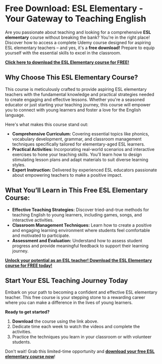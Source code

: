 # Free Download: ESL Elementary - Your Gateway to Teaching English

Are you passionate about teaching and looking for a comprehensive **ESL elementary** course without breaking the bank? You're in the right place! Discover how to access a complete Udemy course designed for aspiring ESL elementary teachers – and yes, it's a **free download!** Prepare to equip yourself with the essential skills to excel in the classroom.

[**Click here to download the ESL Elementary course for FREE!**](https://udemywork.com/esl-elementary)

## Why Choose This ESL Elementary Course?

This course is meticulously crafted to provide aspiring ESL elementary teachers with the fundamental knowledge and practical strategies needed to create engaging and effective lessons. Whether you're a seasoned educator or just starting your teaching journey, this course will empower you to connect with young learners and foster a love for the English language.

Here's what makes this course stand out:

*   **Comprehensive Curriculum:** Covering essential topics like phonics, vocabulary development, grammar, and classroom management techniques specifically tailored for elementary-aged ESL learners.
*   **Practical Activities:** Incorporating real-world scenarios and interactive exercises to hone your teaching skills. You'll learn how to design stimulating lesson plans and adapt materials to suit diverse learning styles.
*   **Expert Instruction:** Delivered by experienced ESL educators passionate about empowering teachers to make a positive impact.

## What You’ll Learn in This Free ESL Elementary Course:

*   **Effective Teaching Strategies:** Discover tried-and-true methods for teaching English to young learners, including games, songs, and interactive activities.
*   **Classroom Management Techniques:** Learn how to create a positive and engaging learning environment where students feel comfortable and motivated to participate.
*   **Assessment and Evaluation:** Understand how to assess student progress and provide meaningful feedback to support their learning journey.

[**Unlock your potential as an ESL teacher! Download the ESL Elementary course for FREE today!**](https://udemywork.com/esl-elementary)

## Start Your ESL Teaching Journey Today

Embark on your path to becoming a confident and effective ESL elementary teacher. This free course is your stepping stone to a rewarding career where you can make a difference in the lives of young learners.

**Ready to get started?**

1.  **Download** the course using the link above.
2.  Dedicate time each week to watch the videos and complete the activities.
3.  Practice the techniques you learn in your classroom or with volunteer students.

Don't wait! Grab this limited-time opportunity and **[download your free ESL elementary course now](https://udemywork.com/esl-elementary)**!
